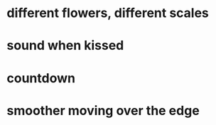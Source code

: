 
# different flowers, different scales
# sound when kissed
# countdown
# smoother moving over the edge